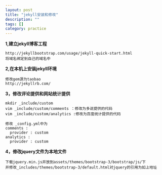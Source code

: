 ```yaml
---
layout: post
title: "jekyll安装和修改"
description: ""
tags: []
category: practice
---
```

**1,建立jekyll博客工程**

    http://jekyllbootstrap.com/usage/jekyll-quick-start.html
    将域名绑定到自己的域名中

**2,在本机上安装jekyll环境**

    修改gem源为taobao 
    http://jekyllrb.com/

**3，修改评论提供和网站统计提供**


    mkdir _include/custom
    vim _include/custom/comments ：修改为多说提供的代码
    vim _include/custom/analytics :修改为百度统计提供的代码

    修改 _config.yml中为
    comments :
      provider : custom
    analytics :
      provider : custom


**4，修改jquery文件为本地文件**

    下载jquery.min.js并放到assets/themes/bootstrap-3/bootstrap/js/下
    并修改_includes/themes/bootstrap-3/default.html对jquery的引用为如上地址
    

